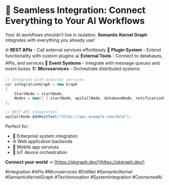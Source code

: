 # 🔌 Seamless Integration: Connect Everything to Your AI Workflows

Your AI workflows shouldn't live in isolation. **Semantic Kernel Graph** integrates with everything you already use!

🌐 **REST APIs** - Call external services effortlessly
🔧 **Plugin System** - Extend functionality with custom plugins
📊 **External Tools** - Connect to databases, APIs, and services
🔄 **Event Systems** - Integrate with message queues and event buses
🏗️ **Microservices** - Orchestrate distributed systems

```csharp
// Integrate with external services
var integrationGraph = new Graph
{
    StartNode = startNode,
    Nodes = new[] { startNode, apiCallNode, databaseNode, notificationNode }
};

// REST API integration
apiCallNode.AddRestTool("https://api.example.com/data");
```

Perfect for:
- 🏢 Enterprise system integration
- 🌐 Web application backends
- 📱 Mobile app services
- 🚀 IoT device orchestration

**Connect your world** → [https://skgraph.dev/](https://skgraph.dev/)

#Integration #APIs #Microservices #DotNet #SemanticKernel #SemanticKernelGraph #TechInnovation #SystemIntegration #ConnectedAI
